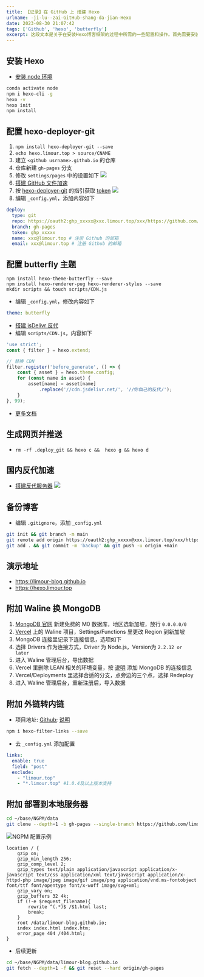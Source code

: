 ```yaml
---
title: 【记录】在 GitHub 上 搭建 Hexo
urlname: -ji-lu--zai-GitHub-shang-da-jian-Hexo
date: 2023-08-30 21:07:42
tags: ['Github', 'hexo', 'butterfly']
excerpt: 这段文本是关于在安装Hexo博客框架的过程中所需的一些配置和操作。首先需要安装Node环境，然后使用conda命令激活Node环境。接下来使用npm命令安装全局的Hexo命令行工具，并进行版本检查和初始化操作。然后安装hexo-deployer-git插件，并配置相关信息。建立仓库并创建gh-pages分支，修改设置文件，配置GitHub文件加速和获取token。编辑_config.yml文件，配置部署信息和主题。搭建jsDelivr反代服务器并编辑CDN.js文件。最后生成网页并推送到GitHub仓库，进行国内反代加速和备份博客。
---
```

## 安装 Hexo
+ [安装 node 环境](/-ji-lu--an-zhuang-sheng-xin-de-dai-ma-bian-xie-huan-jing)
```bash
conda activate node
npm i hexo-cli -g
hexo -v
hexo init
npm install
```
## 配置 hexo-deployer-git
1. `npm install hexo-deployer-git --save`
2. `echo hexo.limour.top > source/CNAME`
3.  建立 `<github usrname>.github.io` 的仓库
4.  仓库新建 `gh-pages` 分支
5.  修改 `settings/pages`  中的设置如下
![](https://img.limour.top/2023/08/30/64ef406703939.webp)
1. [搭建 GitHub 文件加速](/-fu-ke-GitHub-wen-jian-jia-su)
2. 按 [hexo-deployer-git](https://github.com/hexojs/hexo-deployer-git) 的指引获取 [token](https://github.com/settings/tokens)
![](https://img.limour.top/2023/08/30/64ef4086383f4.webp)
1. 编辑 `_config.yml`，添加内容如下
```yml
deploy:
  type: git
  repo: https://oauth2:ghp_xxxxx@xxx.limour.top/xxx/https://github.com/limour-blog/limour-blog.github.io.git
  branch: gh-pages
  token: ghp_xxxxx
  name: xxx@limour.top # 注册 Github 的邮箱
  email: xxx@limour.top # 注册 Github 的邮箱
```
## 配置 butterfly 主题
```
npm install hexo-theme-butterfly --save
npm install hexo-renderer-pug hexo-renderer-stylus --save
mkdir scripts && touch scripts/CDN.js
```
+ 编辑 `_config.yml`，修改内容如下
```yml
theme: butterfly
```
+ [搭建 jsDelivr 反代](/-fu-ke--zai-Flyio-shang-da-jian-Alist)
+ 编辑 `scripts/CDN.js`，内容如下
```js
'use strict';
const { filter } = hexo.extend;

// 替换 CDN
filter.register('before_generate', () => {
    const { asset } = hexo.theme.config;
    for (const name in asset) {
        asset[name] = asset[name]
            .replace('//cdn.jsdelivr.net/', '//你自己的反代/');
    }
}, 99);
```
+ [更多文档](https://github.com/jerryc127/hexo-theme-butterfly)
## 生成网页并推送
+ `rm -rf .deploy_git && hexo c &&  hexo g && hexo d`
## 国内反代加速
+ [搭建反代服务器](/Docker-bu-shu-Nginx-Proxy-Manager)
![](https://img.limour.top/2023/08/30/64ef40988fda2.webp)
## 备份博客
+ 编辑 `.gitignore`，添加 `_config.yml`
```bash
git init && git branch -m main
git remote add origin https://oauth2:ghp_xxxxx@xxx.limour.top/xxx/https://github.com/limour-blog/limour-blog.github.io.git
git add . && git commit -m 'backup' && git push -u origin +main
```

## 演示地址
+ https://limour-blog.github.io
+ https://hexo.limour.top

## 附加 Waline 换 MongoDB
1. [MongoDB 官网](https://mongodb.com) 新建免费的 M0 数据库，地区选新加坡，放行 `0.0.0.0/0`
2. [Vercel](https://vercel.com) 上的 Waline 项目，Settings/Functions 里更改 Region 到新加坡
3. MongoDB 连接里记录下连接信息，选项如下
4. 选择 Drivers 作为连接方式，Driver 为 Node.js，Version为 `2.2.12 or later`
5. 进入 Waline 管理后台，导出数据
6. Vercel 里删除 LEAN 相关的环境变量，按 [说明](https://waline.js.org/guide/database.html#mongodb) 添加 MongoDB 的连接信息
7. Vercel/Deployments 里选择合适的分支，点旁边的三个点，选择 Redeploy
8. 进入 Waline 管理后台，重新注册后，导入数据

## 附加 外链转内链
+ 项目地址: [Github](https://github.com/naicfeng/hexo-filter-links); [说明](https://cuojue.org/read/hexo-filter-links.html)
```bash
npm i hexo-filter-links --save
```
+ 去 `_config.yml` 添加配置
```yml
links:
  enable: true
  field: "post"
  exclude:
    - "limour.top"
    - "*.limour.top" #1.0.4及以上版本支持
```

## 附加 部署到本地服务器
```bash
cd ~/base/NGPM/data
git clone --depth=1 -b gh-pages --single-branch https://github.com/limour-blog/limour-blog.github.io.git
```
![NGPM 配置示例](https://img.limour.top/2023/09/16/6505b0cb518fd.webp)
```nginx
location / {
    gzip on;
    gzip_min_length 256;
    gzip_comp_level 2;
    gzip_types text/plain application/javascript application/x-javascript text/css application/xml text/javascript application/x-httpd-php image/jpeg image/gif image/png application/vnd.ms-fontobject font/ttf font/opentype font/x-woff image/svg+xml;
    gzip_vary on;
    gzip_buffers 32 4k;
    if (!-e $request_filename){
        rewrite ^(.*)$ /$1.html last;
        break;
    }
    root /data/limour-blog.github.io;
    index index.html index.htm;
    error_page 404 /404.html;
}
```
+ 后续更新
```bash
cd ~/base/NGPM/data/limour-blog.github.io
git fetch --depth=1 -f && git reset --hard origin/gh-pages
```